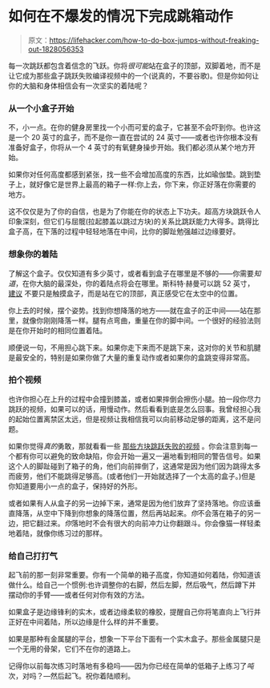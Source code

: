# 如何在不爆发的情况下完成跳箱动作

> 原文：<https://lifehacker.com/how-to-do-box-jumps-without-freaking-out-1828056353>

每一次跳跃都包含着信念的飞跃。你将*很可能*站在盒子的顶部，双脚着地，而不是让它成为那些盒子跳跃失败编译视频中的一个(说真的，不要谷歌)。但是你如何让你的大脑和身体相信会有一次坚实的着陆呢？



### 从一个小盒子开始

不，小一点。在你的健身房里找一个小而可爱的盒子，它甚至不会吓到你。也许这是一个 20 英寸的盒子，而不是你一直在尝试的 24 英寸——或者也许你根本没有准备好盒子，你将从一个 4 英寸的有氧健身操步开始。我们都必须从某个地方开始。

如果你对任何高度都感到紧张，找一些不会增加高度的东西，比如瑜伽垫。跳到垫子上，就好像它是世界上最高的箱子一样:你上去，你下来，你正好落在你需要的地方。

这不仅仅是为了你的自信，也是为了你能在你的状态上下功夫。超高方块跳跃令人印象深刻，但它们与屈髋(拉起膝盖以跳过方块)的关系比跳跃能力大得多。跳得比盒子高，在下落的过程中轻轻地落在中间，比你的脚趾勉强越过边缘要好。

### 想象你的着陆

了解这个盒子。仅仅知道有多少英寸，或者看到盒子在哪里是不够的——你需要*知道*，在你大脑的最深处，你的着陆点将会在哪里。斯科特·赫曼可以跳 52 英寸， [建议](https://www.youtube.com/watch?v=_JbFSnGQHLU) 不要只是触摸盒子，而是站在它的顶部，真正感受它在太空中的位置。

你上去的时候，摆个姿势。找到你想降落的地方——就在盒子的正中间——站在那里，就像你刚刚降落一样。腿有点弯曲，重量在你的脚中间。一个很好的经验法则是在你开始时的相同位置着陆。

顺便说一句，不用担心跳下来。如果你走下来而不是跳下来，这对你的关节和肌腱是最安全的，特别是如果你做了大量的重复动作或者如果你的盒跳变得非常高。

### 拍个视频

也许你担心在上升的过程中会撞到膝盖，或者如果摔倒会擦伤小腿。拍一段你尽力跳跃的视频，如果可以的话，用慢动作。然后看看到底是怎么回事。我曾经担心我的起始位置离禁区太远，但是视频让我相信我可以向前移动足够的距离，这不是问题。

如果你觉得*真的*勇敢，那就看看一些 [那些方块跳跃失败的视频](https://www.youtube.com/watch?v=VI9FBDKSfGo) 。你会注意到每一个都有你可以避免的致命缺陷，你会开始一遍又一遍地看到相同的警告信号。如果这个人的脚趾碰到了箱子的角，他们向前摔倒了，这通常是因为他们因为跳得太多而疲劳，他们不能跳得足够高。(或者他们一开始就选择了一个太高的盒子。)但是你知道要用小一点的盒子，保持好的外形。

或者如果有人从盒子的另一边掉下来，通常是因为他们放弃了坚持落地。你应该垂直降落，从空中下降到你想象的降落位置，然后再站起来。*你*不会落在箱子的另一边，把它翻过来。*你*落地时不会有很大的向前冲力让你翻跟斗。你会像猫一样轻柔地着陆，就像你练习过的那样。

### 给自己打打气

起飞前的那一刻非常重要。你有一个简单的箱子高度，你知道如何着陆，你知道该做什么。给自己一个惯例:也许调整你的右脚，然后左脚，然后吸气，然后蹲下并摆动你的手臂——或者任何对你有效的方法。

如果盒子是边缘锋利的实木，或者边缘柔软的橡胶，提醒自己你将笔直向上飞行并正好在中间着陆，所以边缘是什么样的并不重要。

如果是那种有金属腿的平台，想象一下平台下面有一个实木盒子。那些金属腿只是一个无用的骨架，它们不在你的道路上。

记得你以前每次练习时落地有多稳吗——因为你已经在简单的低箱子上练习了*吨*次，对吗？—然后起飞。祝你着陆顺利。